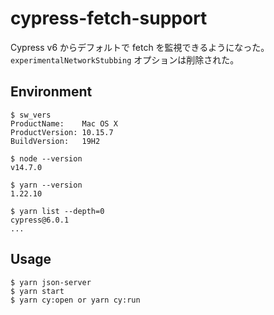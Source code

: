# cypress-fetch-support

Cypress v6 からデフォルトで fetch を監視できるようになった。`experimentalNetworkStubbing` オプションは削除された。

## Environment

```
$ sw_vers
ProductName:    Mac OS X
ProductVersion: 10.15.7
BuildVersion:   19H2

$ node --version
v14.7.0

$ yarn --version
1.22.10

$ yarn list --depth=0
cypress@6.0.1
...
```

## Usage

```
$ yarn json-server
$ yarn start
$ yarn cy:open or yarn cy:run
```
